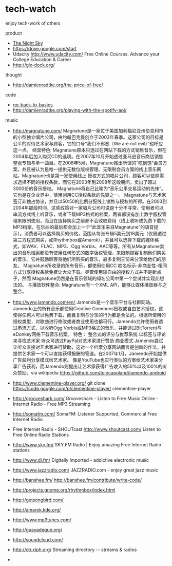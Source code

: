 tech-watch
=======

enjoy tech-work of others

product

* [The Night Sky](http://www.icandiapps.com/iCandi_Apps_LLP/The_Night_Sky.html)
* https://drive.google.com/start
* Udacity http://www.udacity.com/ Free Online Courses. Advance your College Education & Career
* http://glx-dock.org/

thought

* http://damienradtke.org/the-price-of-free/

code

* [go-back-to-basics](http://blog.damienradtke.org/go-back-to-basics/)
* http://damienradtke.org/playing-with-the-spotify-api/

music

* http://magnatune.com/
Magnatune是一家位于美国加利福尼亚州伯克利市的小型独立唱片公司，由约翰巴克曼创立于2003年春季。这家公司的目标是公平的对待艺术家与顾客，它的口号“我们不邪恶（We are not evil）”也呼应这一点。
经营特色:
Magnatune原本只透过在网站下载的方式销售音乐，但在2004年后加入购买CD的选项。在2007年10月开始透过亚马逊音乐商店销售整张专辑与单一曲目。在2008年5月，Magnatune推出所谓的“吃到饱”会员方案，并且被认为是唯一提供无数位版权管理、无限制会员方案的线上音乐网站。Magnatune也是第一家使用线上 授权方式的唱片公司，顾客可以依照需求选择不同的授权条款，而它在2003年到2008年这段期间，卖出了超过3000份的音乐授权。
Magnatune将自己比喻为“音乐公平交易运动的先锋”。它也是在企业界中，使用创用CC授权条款的先驱之一。
Magnatune与艺术家签订非独占协议，并且以50:50的比例分配线上销售与授权的所得。在2003到2004年那段时间，这些政策对一家唱片公司可说是十分不寻常。使用者可以串流方式线上听音乐，或者下载MP3格式的档案，两者都没有加上数字版权管理来限制使用，而且在选择购买之前都不会收取费用（线上收听或免费下载的 MP3档案，在乐曲的最后都会加上一个“此音乐来自Magnatune”的语音提示）。消费者可以选择购买的价格，范围从每张专辑5美元到18美元（仅限透过第三方程式购买，如Rhythmbox或Amarok），并且可以选择下载的媒体格式，如WAV、FLAC、MP3、Ogg Vorbis、AAC等等。所有从Magnatune卖出的音乐档案都没有使用任何形式的数字版权管理，来限制顾客复制他们购买的音乐。它并鼓励顾客将他们所购买的音乐，最多复制三份来分享给他们的朋友。
Magnatune所收录的所有音乐，都使用创用CC 姓名标示-非商业性-相同方式分享授权条款免费让大众下载。尽管使用较自由的授权方式并不是新点子，然而 Magnatune仍然是在音乐领域的知名公司中第一个尝试并实现此想法的。
与播放软件整合:
Magnatune有一个XML API，能够让媒体播放器与之整合。

* http://www.jamendo.com/en/
Jamendo是一个音乐平台与社群网站。
Jamendo上的所有音乐都使用Creative Commons授权或自由艺术授权，这使得任何人可以免费下载，而且复制与分享的行为都是合法的。根据所使用的授权类型，对歌曲进行修改或者商业使用也都可行。Jamendo允许使用者透过串流方式，以收听Ogg Vorbis或MP3格式的音乐，并能透过BitTorrent与eDonkey网络下载音乐档案。
特色：
整合式的评分与推荐系统
以标签与评论来寻找艺术家
听众可透过PayPal对艺术家进行赞助
商业模式
Jamendo尝试让听众直接对艺术家进行赞助，这对一个档案分享网站而言是创新的作法，并提供艺术家一个可以直接获得报酬的管道。在2007年1月，Jamendo开始提供广告获利分享模式给艺术家。
像是YouTube也实行类似的方案给艺术家来分享广告获利，而Jamendo则提出让艺术家获得广告收入的50%以及100%的听众赞助。via wikipedia https://github.com/telecapoland/jamendo-android
* http://www.clementine-player.org/ git clone https://code.google.com/p/clementine-player/ clementine-player
* http://grooveshark.com/ Grooveshark - Listen to Free Music Online - Internet Radio - Free MP3 Streaming
* http://somafm.com/ SomaFM: Listener Supported, Commercial Free Internet Radio
* Free Internet Radio - SHOUTcast http://www.shoutcast.com/ Listen to Free Online Radio Stations
* http://www.sky.fm/ SKY.FM Radio | Enjoy amazing Free Internet Radio stations
* http://www.di.fm/ Digitally Imported - addictive electronic music
* http://www.jazzradio.com/ JAZZRADIO.com - enjoy great jazz music
* http://banshee.fm/ http://banshee.fm/contribute/write-code/
* http://projects.gnome.org/rhythmbox/index.html
* http://getsongbird.com/
* http://amarok.kde.org/
* http://www.mp3tunes.com/
* http://guayadeque.org/
* http://soundcloud.com/
* http://dir.xiph.org/ Streaming directory -- streams & radios

* []()